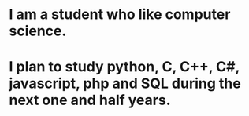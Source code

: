# I am a student who like computer science.
# I plan to study python, C, C++, C#, javascript, php and SQL during the next one and half years.
